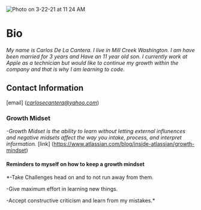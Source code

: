 ![Photo on 3-22-21 at 11 24 AM](https://user-images.githubusercontent.com/79726409/112048767-fd916f00-8b0b-11eb-931f-091ebb154585.jpg)
# **Bio**
 *My name is Carlos De La Cantera. I live in Mill Creek Washington.  I am have been married for 3 years and Have an 11 year old son.  I currently work at Apple as a technician but would like to continue my growth within the company and that is why I am learning to code.*  

## **Contact Information**
[email] (*carlosecantera@yahoo.com*)

### **Growth Midset**
 
 *-Growth Midset is the ability to learn without letting external influnences and negative midsets affect the way you intake, process, and interpret information.*
 [link] (https://www.atlassian.com/blog/inside-atlassian/growth-mindset)
 
#### **Reminders** to myself on how to keep a growth mindset
 
 *-Take Challenges head on and to not run away from them.
 
 -Give maximum effort in learning new things. 
 
 -Accept constructive criticism and learn from my mistakes.*

